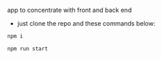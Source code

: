 app to concentrate with front and back end

- just clone the repo and these commands below:
```bash
npm i

npm run start
```
